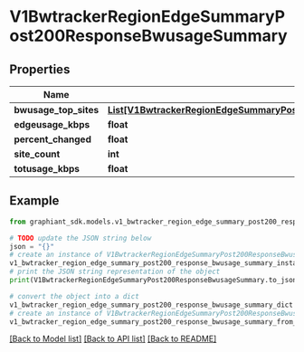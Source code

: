 # V1BwtrackerRegionEdgeSummaryPost200ResponseBwusageSummary


## Properties

Name | Type | Description | Notes
------------ | ------------- | ------------- | -------------
**bwusage_top_sites** | [**List[V1BwtrackerRegionEdgeSummaryPost200ResponseBwusageSummaryBwusageTopSitesInner]**](V1BwtrackerRegionEdgeSummaryPost200ResponseBwusageSummaryBwusageTopSitesInner.md) |  | [optional] 
**edgeusage_kbps** | **float** |  | [optional] 
**percent_changed** | **float** |  | [optional] 
**site_count** | **int** |  | [optional] 
**totusage_kbps** | **float** |  | [optional] 

## Example

```python
from graphiant_sdk.models.v1_bwtracker_region_edge_summary_post200_response_bwusage_summary import V1BwtrackerRegionEdgeSummaryPost200ResponseBwusageSummary

# TODO update the JSON string below
json = "{}"
# create an instance of V1BwtrackerRegionEdgeSummaryPost200ResponseBwusageSummary from a JSON string
v1_bwtracker_region_edge_summary_post200_response_bwusage_summary_instance = V1BwtrackerRegionEdgeSummaryPost200ResponseBwusageSummary.from_json(json)
# print the JSON string representation of the object
print(V1BwtrackerRegionEdgeSummaryPost200ResponseBwusageSummary.to_json())

# convert the object into a dict
v1_bwtracker_region_edge_summary_post200_response_bwusage_summary_dict = v1_bwtracker_region_edge_summary_post200_response_bwusage_summary_instance.to_dict()
# create an instance of V1BwtrackerRegionEdgeSummaryPost200ResponseBwusageSummary from a dict
v1_bwtracker_region_edge_summary_post200_response_bwusage_summary_from_dict = V1BwtrackerRegionEdgeSummaryPost200ResponseBwusageSummary.from_dict(v1_bwtracker_region_edge_summary_post200_response_bwusage_summary_dict)
```
[[Back to Model list]](../README.md#documentation-for-models) [[Back to API list]](../README.md#documentation-for-api-endpoints) [[Back to README]](../README.md)


